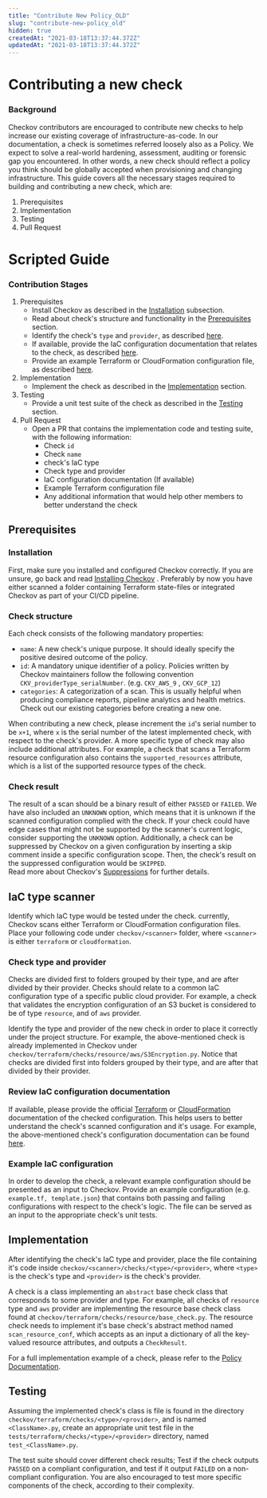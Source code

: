 ```yaml
---
title: "Contribute New Policy_OLD"
slug: "contribute-new-policy_old"
hidden: true
createdAt: "2021-03-18T13:37:44.372Z"
updatedAt: "2021-03-18T13:37:44.372Z"
---
```

# Contributing a new check

### Background
Checkov contributors are encouraged to contribute new checks to help increase our existing coverage of infrastructure-as-code.
In our documentation, a check is sometimes referred loosely also as a Policy. We expect to solve a real-world hardening, assessment, auditing or forensic gap you encountered. In other words, a new check should reflect a policy you think should be globally accepted when provisioning and changing infrastructure.
This guide covers all the necessary stages required to building and contributing a new check, which are:
1. Prerequisites
2. Implementation
3. Testing
4. Pull Request

# Scripted Guide

### Contribution Stages
1. Prerequisites
    * Install Checkov as described in the [Installation](#installation) subsection.
    * Read about check's structure and functionality in the [Prerequisites](#prerequisites) section.
    * Identify the check's `type` and `provider`, as described [here](#check-structure). 
    * If available, provide the IaC configuration documentation that relates to the check, as described [here](#review-iac-configuration-documentation).
    * Provide an example Terraform or CloudFormation configuration file, as described [here](#example-Terraform-configuration). 
2. Implementation
    * Implement the check as described in the [Implementation](#implementation) section.
3. Testing
    * Provide a unit test suite of the check as described in the [Testing](#testing) section.
4. Pull Request
    * Open a PR that contains the implementation code and testing suite, with the following information:
        * Check `id`
        * Check `name`
        * check's IaC type
        * Check type and provider
        * IaC configuration documentation (If available)
        * Example Terraform configuration file
        * Any additional information that would help other members to better understand the check

## Prerequisites

### Installation
First, make sure you installed and configured Checkov correctly. If you are unsure, go back and read [Installing Checkov](doc:installing-checkov) .
Preferably by now you have either scanned a folder containing Terraform state-files or integrated Checkov as part of your CI/CD pipeline.

### Check structure
Each check consists of the following mandatory properties:
- ``name``: A new check's unique purpose. It should ideally specify the positive desired outcome of the policy.
- ``id``: A mandatory unique identifier of a policy. Policies written by Checkov maintainers follow the following convention ``CKV_providerType_serialNumber``. (e.g. `CKV_AWS_9` , `CKV_GCP_12`)
- ``categories``: A categorization of a scan. This is usually helpful when producing compliance reports, pipeline analytics and health metrics. Check out our existing categories before creating a new one.

When contributing a new check, please increment the `id`'s serial number to be `x+1`, where `x` is the serial number of the latest implemented check, with respect to the check's provider.
A more specific type of check may also include additional attributes. For example, a check that scans a Terraform resource configuration also contains the `supported_resources` attribute, which is a list of the supported resource types of the check.

### Check result
The result of a scan should be a binary result of either `PASSED` or `FAILED`. We have also included an `UNKNOWN` option, which means that it is unknown if  the scanned configuration complied with the check. If your check could have edge cases that might not be supported by the scanner's current logic, consider supporting the `UNKNOWN` option.
Additionally, a check can be suppressed by Checkov on a given configuration by inserting a skip comment inside a specific configuration scope. Then, the check's result on the suppressed configuration would be `SKIPPED`.      
Read more about Checkov's [Suppressions](doc:suppress) for further details.

## IaC type scanner
Identify which IaC type would be tested under the check. currently, Checkov scans either Terraform or CloudFormation configuration files.
Place your following code under `checkov/<scanner>` folder, where `<scanner>` is either `terraform` or `cloudformation`. 

### Check type and provider
Checks are divided first to folders grouped by their type, and are after divided by their provider.
Checks should relate to a common IaC configuration type of a specific public cloud provider. For example, a check that validates the encryption configuration of an S3 bucket is considered to be of type `resource`, and of `aws` provider. 

Identify the type and provider of the new check in order to place it correctly under the project structure. For example, the above-mentioned check is already implemented in Checkov under `checkov/terraform/checks/resource/aws/S3Encryption.py`.
Notice that checks are divided first into folders grouped by their type, and are after that divided by their provider.

### Review IaC configuration documentation
If available, please provide the official [Terraform](https://www.terraform.io/docs) or [CloudFormation](https://docs.aws.amazon.com/cloudformation/) documentation of the checked configuration. This helps users to better understand the check's scanned configuration and it's usage.
For example, the above-mentioned check's configuration documentation can be found [here](https://www.terraform.io/docs/providers/aws/r/s3_bucket.html).

### Example  IaC configuration
In order to develop the check, a relevant example configuration should be presented as an input to Checkov. Provide an example configuration (e.g. `example.tf, template.json`) that contains both passing and failing configurations with respect to the check's logic. The file can be served as an input to the appropriate check's unit tests. 

## Implementation
After identifying the check's IaC type and provider, place the file containing it's code inside `checkov/<scanner>/checks/<type>/<provider>`, where `<type>` is the check's type and `<provider>` is the check's provider.

A check is a class implementing an `abstract` base check class that corresponds to some provider and type. 
For example, all checks of `resource` type and `aws` provider are implementing the resource base check class found at `checkov/terraform/checks/resource/base_check.py`. The resource check needs to implement it's base check's abstract method named `scan_resource_conf`, which accepts as an input a dictionary of all the key-valued resource attributes, and outputs a `CheckResult`.

For a full implementation example of a check, please refer to the [Policy Documentation](doc:create-custom-policy-basic).

## Testing
Assuming the implemented check's class is file is found in the directory `checkov/terraform/checks/<type>/<provider>`, and is named `<ClassName>.py`, create an appropriate unit test file in the `tests/terraform/checks/<type>/<provider>` directory, named `test_<ClassName>.py`.

The test suite should cover different check results; Test if the check outputs `PASSED` on a compliant configuration, and test if it output `FAILED` on a non-compliant configuration. You are also encouraged to test more specific components of the check, according to their complexity.